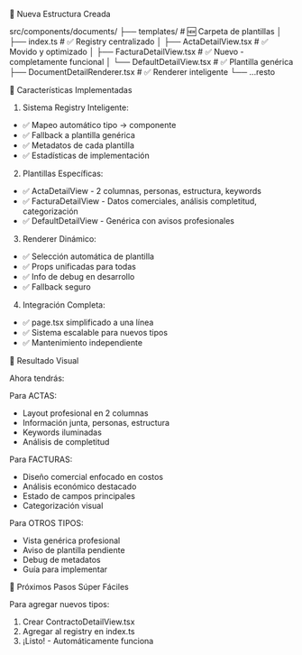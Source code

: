 📁 Nueva Estructura Creada

src/components/documents/
├── templates/ # 🆕 Carpeta de plantillas
│ ├── index.ts # ✅ Registry centralizado
│ ├── ActaDetailView.tsx # ✅ Movido y optimizado
│ ├── FacturaDetailView.tsx # ✅ Nuevo - completamente funcional
│ └── DefaultDetailView.tsx # ✅ Plantilla genérica
├── DocumentDetailRenderer.tsx # ✅ Renderer inteligente
└── ...resto

🎯 Características Implementadas

1. Sistema Registry Inteligente:

- ✅ Mapeo automático tipo → componente
- ✅ Fallback a plantilla genérica
- ✅ Metadatos de cada plantilla
- ✅ Estadísticas de implementación

2. Plantillas Específicas:

- ✅ ActaDetailView - 2 columnas, personas, estructura, keywords
- ✅ FacturaDetailView - Datos comerciales, análisis completitud, categorización
- ✅ DefaultDetailView - Genérica con avisos profesionales

3. Renderer Dinámico:

- ✅ Selección automática de plantilla
- ✅ Props unificadas para todas
- ✅ Info de debug en desarrollo
- ✅ Fallback seguro

4. Integración Completa:

- ✅ page.tsx simplificado a una línea
- ✅ Sistema escalable para nuevos tipos
- ✅ Mantenimiento independiente

🎨 Resultado Visual

Ahora tendrás:

Para ACTAS:

- Layout profesional en 2 columnas
- Información junta, personas, estructura
- Keywords iluminadas
- Análisis de completitud

Para FACTURAS:

- Diseño comercial enfocado en costos
- Análisis económico destacado
- Estado de campos principales
- Categorización visual

Para OTROS TIPOS:

- Vista genérica profesional
- Aviso de plantilla pendiente
- Debug de metadatos
- Guía para implementar

🚀 Próximos Pasos Súper Fáciles

Para agregar nuevos tipos:

1. Crear ContractoDetailView.tsx
2. Agregar al registry en index.ts
3. ¡Listo! - Automáticamente funciona
